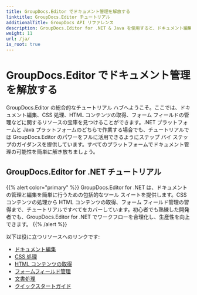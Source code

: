 ```yaml
---
title: GroupDocs.Editor でドキュメント管理を解放する
linktitle: GroupDocs.Editor チュートリアル
additionalTitle: GroupDocs API リファレンス
description: GroupDocs.Editor for .NET & Java を使用すると、ドキュメント編集を簡単にマスターできます。ワークフローを合理化し、CSS を管理し、HTML コンテンツを取得するなど、さまざまなことができます。
weight: 11
url: /ja/
is_root: true
---
```


# GroupDocs.Editor でドキュメント管理を解放する


GroupDocs.Editor の総合的なチュートリアル ハブへようこそ。ここでは、ドキュメント編集、CSS 処理、HTML コンテンツの取得、フォーム フィールドの管理などに関するリソースの宝庫を見つけることができます。.NET プラットフォームと Java プラットフォームのどちらで作業する場合でも、チュートリアルでは GroupDocs.Editor のパワーをフルに活用できるようにステップ バイ ステップのガイダンスを提供しています。すべてのプラットフォームでドキュメント管理の可能性を簡単に解き放ちましょう。


## GroupDocs.Editor for .NET チュートリアル
{{% alert color="primary" %}}
GroupDocs.Editor for .NET は、ドキュメントの管理と編集を簡単に行うための包括的なツール スイートを提供します。CSS コンテンツの処理から HTML コンテンツの取得、フォーム フィールド管理の習得まで、チュートリアルですべてをカバーしています。初心者でも熟練した開発者でも、GroupDocs.Editor for .NET でワークフローを合理化し、生産性を向上できます。
{{% /alert %}}

以下は役に立つリソースへのリンクです:
 
- [ドキュメント編集](./net/document-editing/)
- [CSS 処理](./net/css-handling/)
- [HTML コンテンツの取得](./net/html-content-retrieval/)
- [フォームフィールド管理](./net/form-field-management/)
- [文書処理](./net/document-processing/)
- [クイックスタートガイド](./net/quick-start-guide/)